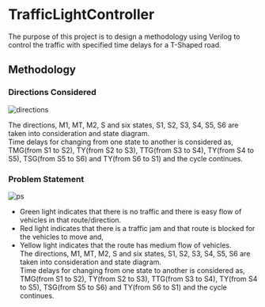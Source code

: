 # TrafficLightController
 
The purpose of this project is to design a methodology using Verilog to control the traffic with specified time delays for a T-Shaped road.

## Methodology

### Directions Considered

![directions](https://github.com/user-attachments/assets/22ede362-9d52-4f0e-9cfe-127520759d8c)

The directions, M1, MT, M2, S and six states, S1, S2, S3, S4, S5, S6 are taken into consideration and state diagram.      
Time delays for changing from one state to another is considered as, TMG(from S1 to S2), TY(from S2 to S3), TTG(from S3 to S4), TY(from S4 to S5), TSG(from S5 to S6) 
and TY(from S6 to S1) and the cycle continues.

### Problem Statement

![ps](https://github.com/user-attachments/assets/f9c0a73c-4430-472e-b7db-12ba3f6821bc)

- Green light indicates that there is no traffic and there is easy flow of vehicles in that route/direction. 
- Red light indicates that there is a traffic jam and that route is blocked for the vehicles to move and, 
- Yellow light indicates that the route has medium flow of vehicles.      
The directions, M1, MT, M2, S and six states, S1, S2, S3, S4, S5, S6 are taken into consideration and state diagram.      
Time delays for changing from one state to another is considered as, TMG(from S1 to S2), TY(from S2 to S3), TTG(from S3 to S4), TY(from S4 to S5), TSG(from S5 to S6) 
and TY(from S6 to S1) and the cycle continues.
